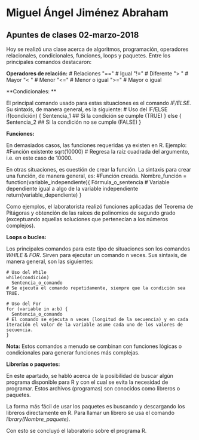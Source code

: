 # Miguel Ángel Jiménez Abraham 
    
## Apuntes de clases 02-marzo-2018
Hoy se realizó una clase acerca de algoritmos, programación, operadores relacionales, condicionales, funciones, loops y paquetes. Entre los principales comandos destacaron:

**Operadores de relación:**
    # Relaciones
    "==" # Igual
    "!=" # Diferente
    "> " # Mayor
    "< " # Menor
    "<=" # Menor o igual
    ">=" # Mayor o igual

**Condicionales: **

El principal comando usado para estas situaciones es el comando *IF/ELSE*. Su sintaxis, de manera general, es la siguiente:
    # Uso del IF/ELSE
    if(condición) {
      Sentencia_1 ## Si la condición se cumple (TRUE)
    } else {
      Sentencia_2 ## Si la condición no se cumple (FALSE)
    }

**Funciones:**

En demasiados casos, las funciones requeridas ya existen en R. Ejemplo:
    #Función existente 
    sqrt(10000) # Regresa la raíz cuadrada del argumento, i.e. en este caso de 10000.

En otras situaciones, es cuestión de crear la función. La sintaxis para crear una función, de manera general, es:
    #Función creada.
    Nombre_función = function(variable_independiente){
      Fórmula_o_sentencia # Variable dependiente igual a algo de la variable independiente
      return(variable_dependiente)
    }

Como ejemplos, el laboratorista realizó funciones aplicadas del Teorema de Pitágoras y obtención de las raíces de polinomios de segundo grado (exceptuando aquellas soluciones que pertenecían a los números complejos). 

**Loops o bucles:**

Los principales comandos para este tipo de situaciones son los comandos *WHILE* & *FOR*. Sirven para ejecutar un comando n veces. Sus sintaxis, de manera general, son las siguientes:

    # Uso del While
    while(condición) 
      Sentencia_o_comando
    # Se ejecuta el comando repetidamente, siempre que la condición sea TRUE.

    # Uso del For
    for (variable in a:b) {
      Sentencia_o_comando
    # El comando se ejecuta n veces (longitud de la secuencia) y en cada iteración el valor de la variable asume cada uno de los valores de secuencia.
    }

**Nota:** Estos comandos a menudo se combinan con funciones lógicas o condicionales para generar funciones más complejas.

**Librerías o paquetes:**

En este apartado, se habló acerca de la posibilidad de buscar algún programa disponible para R y con el cual se evita la necesidad de programar. Estos archivos (programas) son conocidos como libreros o paquetes.

La forma más fácil de usar los paquetes es buscando y descargando los libreros directamente en R. Para llamar un librero se usa el comando *library(Nombre_paquete)*.

Con esto se concluyó el laboratorio sobre el programa R.